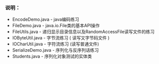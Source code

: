 ### 说明：
* EncodeDemo.java - java编码练习
* FileDemo.java - java.io.File类的基本API操作
* FileUtils.java - 递归显示目录信息以及RandomAccessFile读写文件的练习
* IOByteUtil.java - 字节流练习 ( 读写又字节码文件 )
* IOCharUtil.java - 字符流练习 (读写普通文件)
* SerializeDemo.java - 序列化与反序列话练习
* Students.java - 序列化对象测试的实体类
